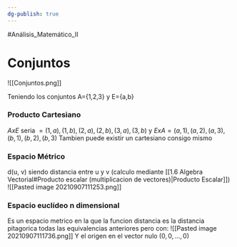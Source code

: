 ```yaml
---
dg-publish: true
---
```

#Análisis_Matemático_II
# Conjuntos
![[Conjuntos.png]]

Teniendo los conjuntos A={1,2,3} y E={a,b}
### Producto Cartesiano 
$A x E$ seria $={(1, a), (1, b), (2, a), (2, b), (3, a), (3, b)}$
y $E x A = {(a, 1), (a, 2), (a, 3), (b, 1), (b, 2), (b, 3)}$
Tambien puede existir un cartesiano consigo mismo

### Espacio Métrico
d(u, v) siendo distancia entre u y v (calculo mediante [[1.6 Algebra Vectorial#Producto escalar (multiplicacion de vectores)|Producto Escalar]])
![[Pasted image 20210907111253.png]]

### Espacio euclídeo n dimensional
Es un espacio metrico en la que la funcion distancia es la distancia pitagorica 
todas las equivalencias anteriores pero con: 
![[Pasted image 20210907111736.png]]
Y el origen en el vector nulo $(0, 0, ... , 0)$


